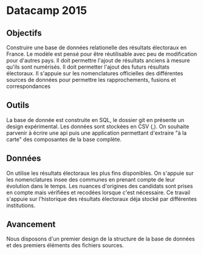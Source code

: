 # Datacamp 2015

## Objectifs 

Construire une base de données relationelle des résultats électoraux en France.
Le modèle est pensé pour être réutilisable avec peu de modification pour d'autres pays.
Il doit permettre l'ajout de résultats anciens à mesure qu'ils sont numérisés.
Il doit permetter l'ajout des futurs résultats électoraux.
Il s'appuie sur les nomenclatures officielles des différentes sources de données pour permettre les rapprochements, fusions et correspondances

## Outils

La base de donnée est construite en SQL, le dossier git en présente un design expérimental.
Les données sont stockées en CSV (,).
On souhaite parvenir à écrire une api puis une application permettant d'extraire "à la carte" des composantes de la base complète.

## Données

On utilise les résultats électoraux les plus fins disponibles.
On s'appuie sur les nomenclatures insee des communes en prenant compte de leur évolution dans le temps.
Les nuances d'origines des candidats sont prises en compte mais vérifiées et recodées lorsque c'est nécessaire.
Ce travail s'appuie sur l'historique des résultats électoraux déja stocké par différentes institutions.

## Avancement

Nous disposons d'un premier design de la structure de la base de données et des premiers éléments des fichiers sources.
